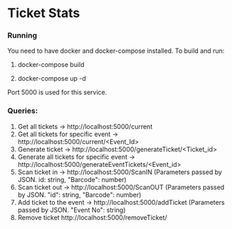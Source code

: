 # Ticket Stats

### Running
You need to have docker and docker-compose installed.
To build and run:

1. docker-compose build

2. docker-compose up -d

Port 5000 is used for this service.

### Queries:
1. Get all tickets -> http://localhost:5000/current
2. Get all tickets for specific event -> http://localhost:5000/current/<Event_Id>
3. Generate ticket -> http://localhost:5000/generateTicket/<Ticket_id>
4. Generate all tickets for specific event -> http://localhost:5000/generateEventTickets/<Event_id>
5. Scan ticket in -> http://localhost:5000/ScanIN (Parameters passed by JSON. id: string, "Barcode": number)
6. Scan ticket out -> http://localhost:5000/ScanOUT (Parameters passed by JSON. "id": string, "Barcode": number)
7. Add ticket to the event -> http://localhost:5000/addTicket (Parameters passed by JSON. "Event No": string)
8. Remove ticket http://localhost:5000/removeTicket/<ticketID>
